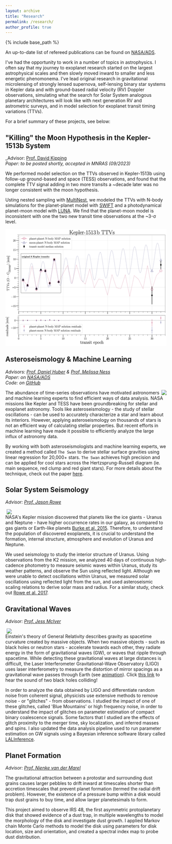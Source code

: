 ```yaml
---
layout: archive
title: "Research"
permalink: /research/
author_profile: true
---
```


{% include base_path %}

An up-to-date list of refereed publications can be found on [NASA/ADS]([https://ui.adsabs.harvard.edu/search/q=orcid%3A0000-0001-6180-8482&sort=date%20desc%2C%20bibcode%20desc&p_=0](https://ui.adsabs.harvard.edu/search/filter_property_fq_property=AND&filter_property_fq_property=property%3A%22refereed%22&fq=%7B!type%3Daqp%20v%3D%24fq_property%7D&fq_property=(property%3A%22refereed%22)&q=%20author%3A%22yahalomi%2C%20d%22&sort=date%20desc%2C%20bibcode%20desc&p_=0)). 

I've had the opportunity to work in a number of topics in astrophysics. I often say that my journey to exoplanet research started on the largest astrophysical scales and then slowly moved inward to smaller and less energetic phenomonema. I've lead original research in gravitational microlensing of strongly lensed supernova, self-lensing binary star systems in Kepler data and with ground-based radial velocity (RV) Doppler observations, simulating what the search for Solar System analogous planetary architectures will look like with next generation RV and astrometric surveys, and in model selection for exoplanet transit timing variations (TTVs). <br>

For a brief summary of these projects, see below:

## "Killing" the Moon Hypothesis in the Kepler-1513b System
_Advisor: [Prof. David Kipping](http://davidkipping.co.uk/) <br>
_Paper: to be posted shortly, accepted in MNRAS (09/2023)_<br>

We performed model selection on the TTVs observed in Kepler-1513b using follow-up ground-based and space (TESS) observations, and found that the complete TTV signal adding in two more transits a ~decade later was no longer consistent with the moon hypothesis. <br>

Usting nested sampling with [MultiNest](https://github.com/JohannesBuchner/MultiNest), we modeled the TTVs with N-body simulations for the planet-planet model with [SWIFT](https://www.boulder.swri.edu/~hal/swift.html) and a photodynamical planet-moon model with [LUNA](https://arxiv.org/abs/1105.3499). We find that the planet-moon model is inconsistent with one the two new transit time observations at the ~3-σ level. <br>

<img align="center" src="../images/koi3678_ttvs_final.png">

## Asteroseismology & Machine Learning
_Advisors: [Prof. Daniel Huber](http://www.ifa.hawaii.edu/~dhuber/) & [Prof. Melissa Ness](http://user.astro.columbia.edu/~mkness/Home.html)_ <br>
_Paper: on [NASA/ADS](https://ui.adsabs.harvard.edu/abs/2021AJ....161..170S/abstract)_<br>
_Code: on [GitHub](https://github.com/MaryumSayeed/TheSwan)_

<img align="right" src="../images/astero.gif">

The abundance of time-series observations have motivated astronomers and machine learning experts to find efficient ways of data analysis. NASA missions like Kepler and TESS have been groundbreaking for stellar and exoplanet astronomy. Tools like asteroseismology - the study of stellar oscillations - can be used to accurately characterize a star and learn about its interiors. However, applying asteroseismology on thousands of stars is not an efficient way of calculating stellar properties. But recent efforts in machine learning have made it possible to efficiently analyze the large influx of astronomy data.

By working with both asteroseismologists and machine learning experts, we created a method called `The Swan` to derive stellar surface gravities using linear regression for 20,000+ stars. `The Swan` achieves high precision and can be applied for cool stars across the Hertzsprung-Russell diagram (ie. main sequence, red clump and red giant stars). For more details about the technique, check out the paper [here](https://ui.adsabs.harvard.edu/abs/2021AJ....161..170S/abstract).

<!-- ![astero](../images/astero.gif) -->

## Solar System Seismology
_Advisor: [Prof. Jason Rowe](https://physics.ubishops.ca/exoplanets/Jason_Rowe_cv.html)_ <br>

<img align="right" src="../images/uranus.gif" width=500>

NASA's Kepler mission discovered that planets like the ice giants - Uranus and Neptune - have higher occurrence rates in our galaxy, as compared to gas giants or Earth-like planets [Burke et al. 2015](https://ui.adsabs.harvard.edu/abs/2015ApJ...809....8B/abstract). Therefore, to understand the population of discovered exoplanets, it is crucial to understand the formation, internal structure, atmosphere and evolution of Uranus and Neptune.

We used seismology to study the interior structure of Uranus. Using observations from the K2 mission, we analyzed 40 days of continuous high-cadence photometry to measure seismic waves within Uranus, study its weather patterns, and observe the Sun using reflected light. Although we were unable to detect oscillations within Uranus, we measured solar oscillations using reflected light from the sun, and used asteroseismic scaling relations to derive solar mass and radius. For a similar study, check out [Rowe et al. 2017](https://ui.adsabs.harvard.edu/abs/2017AJ....153..149R/abstract).

## Gravitational Waves
_Advisor: [Prof. Jess McIver](https://phas.ubc.ca/users/jess-mciver)_ <br>

<img align="right" src="../images/gw.gif" width=500>

Einstein's theory of General Relativity describes gravity as spacetime curvature created by massive objects. When two massive objects - such as black holes or neutron stars - accelerate towards each other, they radiate energy in the form of gravitational waves (GW), or waves that ripple through spacetime. While detecting these gravitational waves at large distances is difficult, the Laser Interferometer Gravitational-Wave Observatory (LIGO) uses laser interferometry to measure the distortion of mirror spacings as a gravitational wave passes through Earth (see [animation](https://www.ligo.caltech.edu/video/ligo20160211v6)). Click [this link](https://www.ligo.caltech.edu/video/ligo20160211v2) to hear the sound of two black holes colliding!

In order to analyze the data obtained by LIGO and differentiate random noise from coherent signal, physicists use extensive methods to remove noise - or "glitches" - from observations. I studied the impact of one of these glitches, called 'Blue Mountains' or high frequency noise, in order to understand the impact of glitches on parameter estimation of compact binary coalescence signals. Some factors that I studied are the effects of glitch proximity to the merger time, sky localization, and inferred masses and spins. I also updated the data analysis pipeline used to run parameter estimation on GW signals using a Bayesian inference software library called [LALInference](https://ui.adsabs.harvard.edu/abs/2015PhRvD..91d2003V/abstract).


## Planet Formation
_Advisor: [Prof. Nienke van der Marel](http://www.nienkevandermarel.com/)_ <br>

The gravitational attraction between a protostar and surrounding dust grains causes larger pebbles to drift inward at timescales shorter than accretion timescales that prevent planet formation (termed the radial drift problem). However, the existence of a pressure bump within a disk would trap dust grains to buy time, and allow larger planetesimals to form.

This project aimed to observe IRS 48, the first asymmetric protoplanetary disk that showed evidence of a dust trap, in multiple wavelengths to model the morphology of the disk and investigate dust growth. I applied Markov chain Monte Carlo methods to model the disk using parameters for disk location, size and orientation, and created a spectral index map to probe dust distribution.


